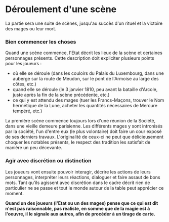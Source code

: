 # Déroulement d'une scène

La partie sera une suite de scènes, jusqu'au succès d'un rituel et la victoire des mages ou leur mort.

### Bien commencer les choses

Quand une scène commence, l'Etat décrit les lieux de la scène et certaines personnages présents. Cette description doit expliciter plusieurs points pour les joueurs :

* où elle se déroule \(dans les couloirs du Palais du Luxembourg, dans une auberge sur la route de Meudon, sur le pont de l'Armoise au large des côtes, etc.\)
* quand elle se déroule \(le 3 janvier 1810, peu avant la bataille d'Arcole, juste après la fin de la scène précédente, etc.\)
* ce qui y est attendu des mages \(tuer les Francs-Maçons, trouver le Nom hermétique de la Lune, acheter les quantités nécessaires de Mercure tempéré, etc.\)

La première scène commence toujours lors d'une réunion de la Société, dans une vieille demeure parisienne. Les différents mages y sont intronisés par la société, l'un d'entre eux \(le plus volontaire\) doit faire un cour exposé de ses derniers travaux. L'originalité de ceux-ci ne peut que délicieusement choquer les notables présents, le respect des tradition les satisfait de manière un peu décevante.

### Agir avec discrétion ou distinction

Les joueurs vont ensuite pouvoir interagir, décrire les actions de leurs personnages, interpréter leurs réactions, dialoguer et faire assaut de bons mots. Tant qu'ils agissent avec discrétion dans le cadre décrit rien de particulier ne se passe et tout le monde autour de la table peut apprécier ce moment.

**Quand un des joueurs \(l'Etat ou un des mages\) pense que ce qui est dit n'est pas raisonnable, pas réaliste, en somme que de la magie est à l'oeuvre, il le signale aux autres, afin de procéder à un tirage de carte.**



